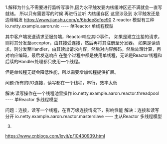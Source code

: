 1.解释为什么不需要进行监听写事件,因为水平触发要内核缓冲区还不满就会一直写就绪。
  所以只有需要写的时候 再进行监听
  内核缓存区  这里涉及到 水平触发还是边缘触发
https://www.jianshu.com/p/6bdee8cfee90
2.reactor 模型有三种 
  io.netty.example.aaron.nio  ---- 单Reactor 单线程模型
  
  其中客户端发送请求至服务端，Reactor响应其IO事件。
  如果是建立连接的请求，则将其分发至acceptor，由其接受连接，然后再将其注册至分发器。
  如果是读请求，则分发至Handler，由其读出请求内容，然后对内容解码，然后处理计算，再对响应编码，最后发送响应
  在整个过程中都是使用单线程，无论是Reactor线程和后续的Handler处理都只使用一个线程。
  
  但是单线程无疑会降低性能，所以需要增加线程提供扩展。
  
  问题:所有的I/O连接，读写都在一个线程，串行，效率太低  
  
  解决:读写操作在一个线程池里操作 
  io.netty.example.aaron.reactor.threadpool  ---- 单Reactor 多线程模型  
  
  问题：连接，读写一个线程，在百万级连接情况下，影响性能
  解决：连接和读写分开
  io.netty.example.aaron.reactor.masterslave  ---- 主从Reactor 多线程模型  
  
3.
https://www.cnblogs.com/lxyit/p/10430939.html